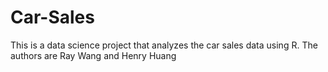 # Car-Sales
This is a data science project that analyzes the car sales data using R. The authors are Ray Wang and Henry Huang

